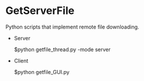 # GetServerFile
Python scripts that implement remote file downloading. 

- Server 
  
  $python getfile_thread.py -mode server
  
- Client 
  
  $python getfile_GUI.py
